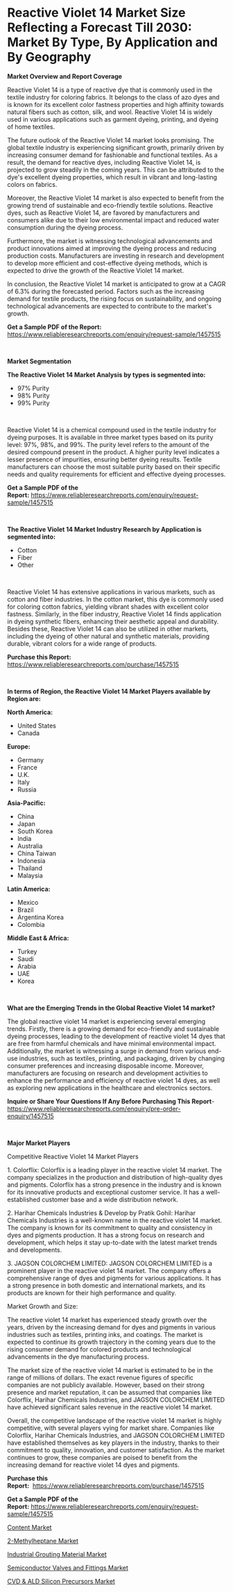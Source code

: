 <p><h1>Reactive Violet 14 Market Size Reflecting a Forecast Till 2030: Market By Type, By Application and By Geography</h1></p><p><strong>Market Overview and Report Coverage</strong></p>
<p><p>Reactive Violet 14 is a type of reactive dye that is commonly used in the textile industry for coloring fabrics. It belongs to the class of azo dyes and is known for its excellent color fastness properties and high affinity towards natural fibers such as cotton, silk, and wool. Reactive Violet 14 is widely used in various applications such as garment dyeing, printing, and dyeing of home textiles.</p><p>The future outlook of the Reactive Violet 14 market looks promising. The global textile industry is experiencing significant growth, primarily driven by increasing consumer demand for fashionable and functional textiles. As a result, the demand for reactive dyes, including Reactive Violet 14, is projected to grow steadily in the coming years. This can be attributed to the dye's excellent dyeing properties, which result in vibrant and long-lasting colors on fabrics.</p><p>Moreover, the Reactive Violet 14 market is also expected to benefit from the growing trend of sustainable and eco-friendly textile solutions. Reactive dyes, such as Reactive Violet 14, are favored by manufacturers and consumers alike due to their low environmental impact and reduced water consumption during the dyeing process.</p><p>Furthermore, the market is witnessing technological advancements and product innovations aimed at improving the dyeing process and reducing production costs. Manufacturers are investing in research and development to develop more efficient and cost-effective dyeing methods, which is expected to drive the growth of the Reactive Violet 14 market.</p><p>In conclusion, the Reactive Violet 14 market is anticipated to grow at a CAGR of 6.3% during the forecasted period. Factors such as the increasing demand for textile products, the rising focus on sustainability, and ongoing technological advancements are expected to contribute to the market's growth.</p></p>
<p><strong>Get a Sample PDF of the Report:</strong> <a href="https://www.reliableresearchreports.com/enquiry/request-sample/1457515">https://www.reliableresearchreports.com/enquiry/request-sample/1457515</a></p>
<p>&nbsp;</p>
<p><strong>Market Segmentation</strong></p>
<p><strong>The Reactive Violet 14 Market Analysis by types is segmented into:</strong></p>
<p><ul><li>97% Purity</li><li>98% Purity</li><li>99% Purity</li></ul></p>
<p>&nbsp;</p>
<p><p>Reactive Violet 14 is a chemical compound used in the textile industry for dyeing purposes. It is available in three market types based on its purity level: 97%, 98%, and 99%. The purity level refers to the amount of the desired compound present in the product. A higher purity level indicates a lesser presence of impurities, ensuring better dyeing results. Textile manufacturers can choose the most suitable purity based on their specific needs and quality requirements for efficient and effective dyeing processes.</p></p>
<p><strong>Get a Sample PDF of the Report:</strong>&nbsp;<a href="https://www.reliableresearchreports.com/enquiry/request-sample/1457515">https://www.reliableresearchreports.com/enquiry/request-sample/1457515</a></p>
<p>&nbsp;</p>
<p><strong>The Reactive Violet 14 Market Industry Research by Application is segmented into:</strong></p>
<p><ul><li>Cotton</li><li>Fiber</li><li>Other</li></ul></p>
<p>&nbsp;</p>
<p><p>Reactive Violet 14 has extensive applications in various markets, such as cotton and fiber industries. In the cotton market, this dye is commonly used for coloring cotton fabrics, yielding vibrant shades with excellent color fastness. Similarly, in the fiber industry, Reactive Violet 14 finds application in dyeing synthetic fibers, enhancing their aesthetic appeal and durability. Besides these, Reactive Violet 14 can also be utilized in other markets, including the dyeing of other natural and synthetic materials, providing durable, vibrant colors for a wide range of products.</p></p>
<p><strong>Purchase this Report:</strong>&nbsp; <a href="https://www.reliableresearchreports.com/purchase/1457515">https://www.reliableresearchreports.com/purchase/1457515</a></p>
<p>&nbsp;</p>
<p><strong>In terms of Region, the Reactive Violet 14 Market Players available by Region are:</strong></p>
<p>
    <p> <strong> North America: </strong>
        <ul>
            <li>United States</li>
            <li>Canada</li>
        </ul>
        </p> 
    <p> <strong> Europe: </strong>
        <ul>
            <li>Germany</li>
            <li>France</li>
            <li>U.K.</li>
            <li>Italy</li>
            <li>Russia</li>
        </ul>
        </p> 
    <p> <strong> Asia-Pacific: </strong>
        <ul>
            <li>China</li>
            <li>Japan</li>
            <li>South Korea</li>
            <li>India</li>
            <li>Australia</li>
            <li>China Taiwan</li>
            <li>Indonesia</li>
            <li>Thailand</li>
            <li>Malaysia</li>
        </ul>
        </p> 
    <p> <strong> Latin America: </strong>
        <ul>
            <li>Mexico</li>
            <li>Brazil</li>
            <li>Argentina Korea</li>
            <li>Colombia</li>
        </ul>
        </p> 
    <p> <strong> Middle East & Africa: </strong>
        <ul>
            <li>Turkey</li>
            <li>Saudi</li>
            <li>Arabia</li>
            <li>UAE</li>
            <li>Korea</li>
        </ul>
    </p>
    </p>
<p>&nbsp;</p>
<p><strong>What are the Emerging Trends in the Global Reactive Violet 14 market?</strong></p>
<p><p>The global reactive violet 14 market is experiencing several emerging trends. Firstly, there is a growing demand for eco-friendly and sustainable dyeing processes, leading to the development of reactive violet 14 dyes that are free from harmful chemicals and have minimal environmental impact. Additionally, the market is witnessing a surge in demand from various end-use industries, such as textiles, printing, and packaging, driven by changing consumer preferences and increasing disposable income. Moreover, manufacturers are focusing on research and development activities to enhance the performance and efficiency of reactive violet 14 dyes, as well as exploring new applications in the healthcare and electronics sectors.</p></p>
<p><strong>Inquire or Share Your Questions If Any Before Purchasing This Report</strong>- <a href="https://www.reliableresearchreports.com/enquiry/pre-order-enquiry/1457515">https://www.reliableresearchreports.com/enquiry/pre-order-enquiry/1457515</a></p>
<p>&nbsp;</p>
<p><strong>Major Market Players</strong></p>
<p><p>Competitive Reactive Violet 14 Market Players</p><p>1. Colorflix: Colorflix is a leading player in the reactive violet 14 market. The company specializes in the production and distribution of high-quality dyes and pigments. Colorflix has a strong presence in the industry and is known for its innovative products and exceptional customer service. It has a well-established customer base and a wide distribution network.</p><p>2. Harihar Chemicals Industries & Develop by Pratik Gohil: Harihar Chemicals Industries is a well-known name in the reactive violet 14 market. The company is known for its commitment to quality and consistency in dyes and pigments production. It has a strong focus on research and development, which helps it stay up-to-date with the latest market trends and developments.</p><p>3. JAGSON COLORCHEM LIMITED: JAGSON COLORCHEM LIMITED is a prominent player in the reactive violet 14 market. The company offers a comprehensive range of dyes and pigments for various applications. It has a strong presence in both domestic and international markets, and its products are known for their high performance and quality.</p><p>Market Growth and Size:</p><p>The reactive violet 14 market has experienced steady growth over the years, driven by the increasing demand for dyes and pigments in various industries such as textiles, printing inks, and coatings. The market is expected to continue its growth trajectory in the coming years due to the rising consumer demand for colored products and technological advancements in the dye manufacturing process.</p><p>The market size of the reactive violet 14 market is estimated to be in the range of millions of dollars. The exact revenue figures of specific companies are not publicly available. However, based on their strong presence and market reputation, it can be assumed that companies like Colorflix, Harihar Chemicals Industries, and JAGSON COLORCHEM LIMITED have achieved significant sales revenue in the reactive violet 14 market.</p><p>Overall, the competitive landscape of the reactive violet 14 market is highly competitive, with several players vying for market share. Companies like Colorflix, Harihar Chemicals Industries, and JAGSON COLORCHEM LIMITED have established themselves as key players in the industry, thanks to their commitment to quality, innovation, and customer satisfaction. As the market continues to grow, these companies are poised to benefit from the increasing demand for reactive violet 14 dyes and pigments.</p></p>
<p><strong>Purchase this Report:</strong>&nbsp;&nbsp;<a href="https://www.reliableresearchreports.com/purchase/1457515">https://www.reliableresearchreports.com/purchase/1457515</a></p>
<p></p>
<p><strong>Get a Sample PDF of the Report:</strong>&nbsp;<a href="https://www.reliableresearchreports.com/enquiry/request-sample/1457515">https://www.reliableresearchreports.com/enquiry/request-sample/1457515</a></p>
<p><p><a href="https://github.com/Chiragrp23/Market-Research-Report-List-1/blob/main/content-market.md">Content Market</a></p><p><a href="https://medium.com/@loyceharber/2-methylheptane-market-insights-into-market-cagr-market-trends-and-growth-strategies-10bb1b4e0b3e">2-Methylheptane Market</a></p><p><a href="https://medium.com/@royalmiller09/industrial-grouting-material-market-share-evolution-and-market-growth-trends-2023-2030-0b837bb5c07f">Industrial Grouting Material Market</a></p><p><a href="https://www.linkedin.com/pulse/semiconductor-valves-fittings-market-share-amp-new-trends-tuxoe/">Semiconductor Valves and Fittings Market</a></p><p><a href="https://www.linkedin.com/pulse/cvd-amp-ald-silicon-precursors-market-insights-players-xf8ge/">CVD & ALD Silicon Precursors Market</a></p></p>